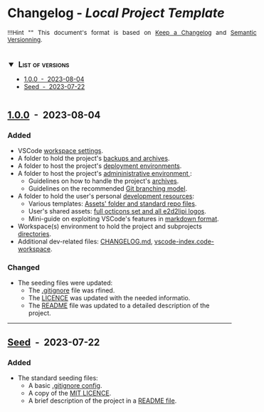 <!-- markdownlint-disable MD024 MD051 -->
# Changelog - *Local Project Template*
<!--
-------------------------------------------------------------------------------------------------------------------------------------
___  HEADER     _______________________________________________________________
---------------------------------------------------------------------------------------------------------------------------->

<div style="width: 40em; font-size: normal; margin: 2ex auto 5ex 0">
<div style="font-size: 95%; text-align: justify;">

!!!Hint ""
    This document's format is based on [Keep a Changelog](https://keepachangelog.com/en/1.0.0/)
    and [Semantic Versionning](https://semver.org/spec/v2.0.0.htmlspec/v2.0.0.html).

</div></div>

<!-- @import "[TOC]" {cmd="toc" depthFrom=2 depthTo=2 orderedList=false} -->
<details open style="margin: 14pt 0pt 32pt 10pt">
<summary style="margin-left: -8pt; font-weight: bold; font-size: larger; font-variant: small-caps">
<span style="margin-left: 3pt">List of versions<span></summary>

<!-- code_chunk_output -->

- [1.0.0 &nbsp;-&nbsp; 2023-08-04](#100httpsgithubcome2d2ipitmpl-local-project-holdercomparev000v100-nbsp-nbsp-2023-08-04)
- [Seed &nbsp;-&nbsp; 2023-07-22](#seedhttpsgithubcome2d2ipitmpl-local-project-holderreleasestagv000-nbsp-nbsp-2023-07-22)

<!-- /code_chunk_output -->

</details>

<!--
-------------------------------------------------------------------------------------------------------------------------------------
___  TEMPLATE     _____________________________________________________________
-----------------------------------------------------------------------------------------------------------------------------

## [Unreleased](https://github.com/e2d2ipi/tmpl-local-project-holder/compare/...HEAD)
## [<vers>](https://github.com/e2d2ipi/tmpl-local-project-holder/releases/tag/<the-tag>) &nbsp;-&nbsp; <yyy-mm-dd>
## [<vers>](https://github.com/e2d2ipi/tmpl-local-project-holder/compare/<to-that>...<this>) &nbsp;-&nbsp; <yyy-mm-dd>

### Added

- ...

### Changed

- ...

### Deprecated

- ...

### Removed

- ...

### Fixed

- ...

### Security

- ...

-->
<!--
-------------------------------------------------------------------------------------------------------------------------------------
___ CHANGELOG   ____________________________________________________________
-----------------------------------------------------------------------------------------------------------------------------
NEW  VERSION  CHECKLIST  (!!! Release Brsnch !!!)
´´´´´´´´´´´´´´´´´´´´´´´´´´´´´´´´´´´´´´´´´´´´´´´´´´´´´´´´´´´´´´´´´´´´´´´´
The first 3 steps below should be taken eright on the `develop` branch, right before  the `telease`
branch is created. If done on the `release` branch, then the changes should be merged back to
the `develop` branch asap (before  its changelog is updated with new entries, otherwise tconflicts
will occur when the `release` branch is merged back to the `develop` branch).

    [   ]  REPLACE [Unrelease] by the last release's next version

    [   ]  MODIFY the comparison settings from `...HEAD` to `<last-vers-tag>...<new-vers-tag>`

    [   ]  REPLACE <yyy-mm-dd> by today's date
          (this update should be the /release / vX.Y.Z' branch's last commit)

    [   ]  REPLACE [Unrelease] by the last release's next version

The step below finalizes the release's changelog. It should be the last commit on the `release`
branch before the final merge happens.

    [   ]  MODIFY the comparison settings from `...HEAD` to `<last-vers-tag>...<new-vers-zag>`

-->

## [1.0.0](https://github.com/e2d2ipi/tmpl-local-project-holder/compare/v0.0.0...v1.0.0) &nbsp;-&nbsp; 2023-08-04

### Added

- VSCode [workspace settings](/vscode-index.code-workspace).
- A folder to hold the project's [ backups and archives](/.bak/.gitkeep).
- A folder to host the project's [deployment environments](/deploy/.gitkeep).
- A folder to host the project's [admininistrative environment ](/admin/.gitkeep):
  - Guidelines on how to handle the project's [archives](/admin/guidelines/handling-archives/handling-archives.md).
  - Guidelines on the recommended [Git branching model](/admin/guidelines/git-branching/git-branching-model.md).
- A folder to hold the user's personal [development resources](/resources/.gitkeep):
  - Various templates: [Assets' folder and standard repo files](/resources/templates/.gitkeep).
  - User's shared assets: [full octicons set and all e2d2lipi logos](/resources/assets/user-interface/.gitkeep).
  - Mini-guide on exploiting VSCode's features in [markdown format](/resources/manuals/vscode-custom-features/vscode-custom-features.md).
- Workspace(s) environment to hold the project and subprojects [directories](/workspaces/.gitkeep).
- Additional dev-related files: [CHANGELOG.md](/CHANGELOG.md), [vscode-index.code-workspace](/vscode-index.code-workspace).

### Changed

- The seeding files were updated:
  - The [.gitignore](/.gitignore) file was rfined.
  - The [LICENCE](/LICENSE) was updated with the needed informatio.
  - The [README](/README.md) file was updated to a detailed description of the project.

-------------------------------------------------------------------------------------------------------------------------------------

## [Seed](https://github.com/e2d2ipi/tmpl-local-project-holder/releases/tag/v0.0.0) &nbsp;-&nbsp; 2023-07-22

### Added

- The standard seeding files:
  - A basic [.gitignore config](/.gitignore).
  - A copy of the [MIT LICENCE](/LICENSE).
  - A brief description of the project in a [README file](/README.md).

<!-- markdownlint-disable MD024 MD051 -->
<!--
-------------------------------------------------------------------------------------------------------------------------------------
___  [ x ]  INSTALLATION  CHECKLIST     __________________________________________
----------------------------------------------------------------------------------------------------------------------------

[ x ]  COPY / MOVE the template to `/CHANGELOG.md` (at repo's root-level)

[ x ]  REPLACE https://github.com/e2d2ipi/tmpl-local-project-holder to the actual repository's URL.
       There are 5 instances of it:
        [ x ]  3x in the TEMPLATE section
        [ x ]  1x in the [0.0.0] vesion
        [ x ]  1x in the [Unreleasd] vesion

[ x ]  UPDATE version [0.0.0] with the project's data
        [ x ]  Set the <yyy-mm-dd> to TODAY's date
        [ x ]  ADD / REMOVE / MODIFY  the version's description (e.g. specify the use license)

[ x ]  DONE! Move this checklist at the bottom of this file (or deleting it)

-->
